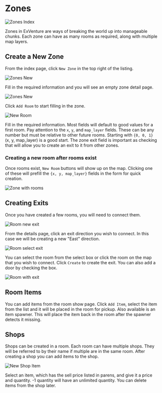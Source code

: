 # Zones

![Zones Index](/images/admin-zones-index.png)

Zones in ExVenture are ways of breaking the world up into manageable chunks. Each zone can have as many rooms as required, along with multiple map layers.

## Create a New Zone

From the index page, click `New Zone` in the top right of the listing.

![Zones New](/images/admin-zones-new.png)

Fill in the required information and you will see an empty zone detail page.

![Zones New](/images/admin-zones-details-empty.png)

Click `Add Room` to start filling in the zone.

![New Room](/images/admin-zones-room-new.png)

Fill in the required information. Most fields will default to good values for a first room. Pay attention to the `x`, `y`, and `map_layer` fields. These can be any number but must be relative to other future rooms. Starting with `{0, 0, 1}` (x, y, map_layer) is a good start. The zone exit field is important as checking that will allow you to create an exit to it from other zones.

### Creating a new room after rooms exist

Once rooms exist, `New Room` buttons will show up on the map. Clicking one of these will prefill the `{x, y, map_layer}` fields in the form for quick creation.

![Zone with rooms](/images/admin-zones-with-rooms.png)

## Creating Exits

Once you have created a few rooms, you will need to connect them.

![Room new exit](/images/admin-zones-room-new-exit.png)

From the details page, click an exit direction you wish to connect. In this case we will be creating a new "East" direction.

![Room select exit](/images/admin-zones-room-new-exit-select-room.png)

You can select the room from the select box or click the room on the map that you wish to connect. Click `Create` to create the exit. You can also add a door by checking the box.

![Room with exit](/images/admin-zones-room-with-exit.png)

## Room Items

You can add items from the room show page. Click `Add Item`, select the item from the list and it will be placed in the room for pickup. Also available is an item spawner. This will place the item back in the room after the spawner detects it missing.

## Shops

Shops can be created in a room. Each room can have multiple shops. They will be referred to by their name if multiple are in the same room. After creating a shop you can add items to the shop.

![New Shop Item](/images/admin-zones-shop-new-item.png)

Select an item, which has the sell price listed in parens, and give it a price and quantity. -1 quantity will have an unlimited quantity. You can delete items from the shop later.
